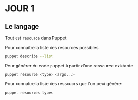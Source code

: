 # JOUR 1

## Le langage

Tout est `resource` dans Puppet

Pour connaitre la liste des resources possibles

```bash
puppet describe --list
```

Pour générer du code puppet à partir d'une ressource existante

```bash
puppet resource <type> <args...>
```

Pour connaitre la liste des ressoucrs que l'on peut générer

```bash
puppet resources types
```


